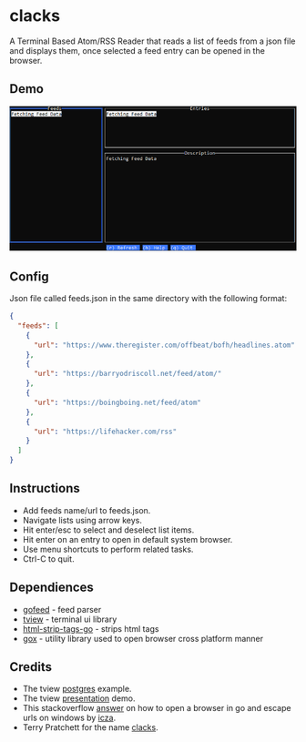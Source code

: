 # clacks
A Terminal Based Atom/RSS Reader that reads a list of feeds from a json file and displays them, once selected a feed entry can be opened in the browser.

## Demo
![demo](img/clacksDemo.gif)

## Config
Json file called feeds.json in the same directory with the following format:
```json
{
  "feeds": [
    {
      "url": "https://www.theregister.com/offbeat/bofh/headlines.atom"
    },
    {
      "url": "https://barryodriscoll.net/feed/atom/"
    },
    {
      "url": "https://boingboing.net/feed/atom"
    },
    {
      "url": "https://lifehacker.com/rss"
    }
  ]
}
```

## Instructions
- Add feeds name/url to feeds.json. 
- Navigate lists using arrow keys. 
- Hit enter/esc to select and deselect list items.
- Hit enter on an entry to open in default system browser.
- Use menu shortcuts to perform related tasks.
- Ctrl-C to quit.

## Dependiences 
- [gofeed](https://github.com/mmcdole/gofeed) - feed parser
- [tview](https://github.com/rivo/tview) - terminal ui library
- [html-strip-tags-go](https://github.com/grokify/html-strip-tags-go) - strips html tags
- [gox](https://github.com/icza/gox) - utility library used to open browser cross platform manner

## Credits
- The tview [postgres](https://github.com/rivo/tview/wiki/Postgres) example.
- The tview [presentation](https://github.com/rivo/tview/tree/master/demos/presentation) demo.  
- This stackoverflow [answer](https://stackoverflow.com/questions/39320371/how-start-web-server-to-open-page-in-browser-in-golang) on how to open a browser in go and escape urls on windows by [icza](https://stackoverflow.com/users/1705598/icza).
- Terry Pratchett for the name [clacks](https://discworld.fandom.com/wiki/Clacks).

